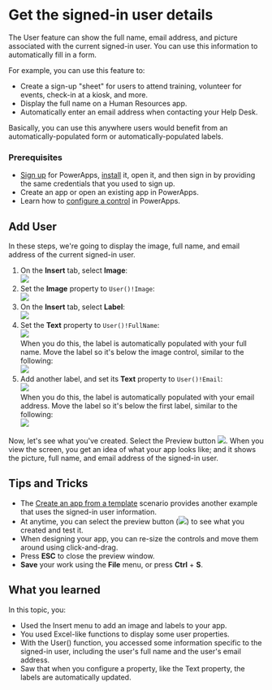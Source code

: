 <properties
	pageTitle="Show the current user details or information in PowerApps | Microsoft PowerApps"
	description="Insert the User function to display the name and email address of the signed-in user in PowerApps"
	services=""
	suite="powerapps"
	documentationCenter=""
	authors="MandiOhlinger"
	manager="dwrede"
	editor=""/>

<tags
   ms.service="powerapps"
   ms.devlang="na"
   ms.topic="article"
   ms.tgt_pltfrm="na"
   ms.workload="na"
   ms.date="11/25/2015"
   ms.author="mandia"/>

# Get the signed-in user details
The User feature can show the full name, email address, and picture associated with the current signed-in user. You can use this information to automatically fill in a form.

For example, you can use this feature to:

- Create a sign-up "sheet" for users to attend training, volunteer for events, check-in at a kiosk, and more.
- Display the full name on a Human Resources app.
- Automatically enter an email address when contacting your Help Desk.

Basically, you can use this anywhere users would benefit from an automatically-populated form or automatically-populated labels.


### Prerequisites

- [Sign up](signup-for-powerapps.md) for PowerApps, [install](http://aka.ms/powerappsinstall) it, open it, and then sign in by providing the same credentials that you used to sign up.
- Create an app or open an existing app in PowerApps.
- Learn how to [configure a control](add-configure-controls.md) in PowerApps.

## Add User
In these steps, we're going to display the image, full name, and email address of the current signed-in user.

1.	On the **Insert** tab, select **Image**:  
![][2]
2. Set the **Image** property to ```User()!Image```:  
![][3]
3. On the **Insert** tab, select **Label**:  
![][4]
4.	Set the **Text** property to ```User()!FullName```:  
![][6]  
When you do this, the label is automatically populated with your full name. Move the label so it's below the image control, similar to the following:  
![][5]
5. Add another label, and set its **Text** property to ```User()!Email```:  
![][8]  
When you do this, the label is automatically populated with your email address. Move the label so it's below the first label, similar to the following:  
![][7]

Now, let's see what you've created. Select the Preview button ![][9]. When you view the screen, you get an idea of what your app looks like; and it shows the picture, full name, and email address of the signed-in user.

## Tips and Tricks
- The [Create an app from a template](get-started-test-drive.md) scenario provides another example that uses the signed-in user information.
- At anytime, you can select the preview button (![][9]) to see what you created and test it.
- When designing your app, you can re-size the controls and move them around using click-and-drag.
- Press **ESC** to close the preview window.
- **Save** your work using the **File** menu, or press **Ctrl** + **S**.

## What you learned

In this topic, you:

- Used the Insert menu to add an image and labels to your app.
- You used Excel-like functions to display some user properties.
- With the User() function, you accessed some information specific to the signed-in user, including the user's full name and the user's email address.
- Saw that when you configure a property, like the Text property, the labels are automatically updated.


[2]: ./media/show-current-user/insertimage.png
[3]: ./media/show-current-user/imageproperty.png
[4]: ./media/show-current-user/insertlabel.png
[5]: ./media/show-current-user/label.png
[6]: ./media/show-current-user/textproperty.png
[7]: ./media/show-current-user/secondlabel.png
[8]: ./media/show-current-user/email.png
[9]: ./media/show-current-user/preview.png
